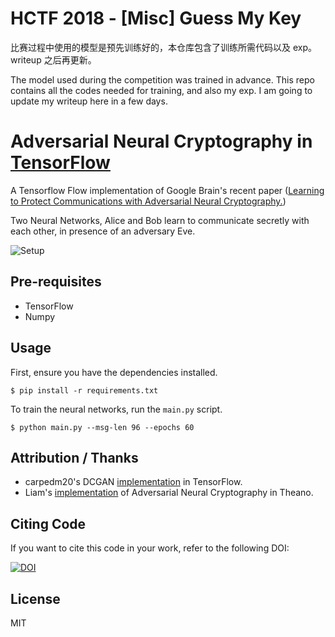 # HCTF 2018 - [Misc] Guess My Key

比赛过程中使用的模型是预先训练好的，本仓库包含了训练所需代码以及 exp。writeup 之后再更新。

The model used during the competition was trained in advance. This repo contains all the codes needed for training, and also my exp. I am going to update my writeup here in a few days.


# Adversarial Neural Cryptography in [TensorFlow](https://github.com/tensorflow/tensorflow)

A Tensorflow Flow implementation of Google Brain's recent paper ([Learning to Protect Communications with Adversarial Neural Cryptography.](https://arxiv.org/pdf/1610.06918v1.pdf))

Two Neural Networks, Alice and Bob learn to communicate secretly with each other, in presence of an adversary Eve.

![Setup](assets/diagram.png)

## Pre-requisites

* TensorFlow 
* Numpy

## Usage 
First, ensure you have the dependencies installed.

    $ pip install -r requirements.txt

To train the neural networks, run the `main.py` script.

    $ python main.py --msg-len 96 --epochs 60
    
    
## Attribution / Thanks

* carpedm20's DCGAN [implementation](https://github.com/carpedm20/DCGAN-tensorflow) in TensorFlow. 
* Liam's [implementation](https://github.com/nlml/adversarial-neural-crypt) of Adversarial Neural Cryptography in Theano. 

## Citing Code
If you want to cite this code in your work, refer to the following DOI:

[![DOI](https://zenodo.org/badge/73807045.svg)](https://zenodo.org/badge/latestdoi/73807045)

## License

MIT
